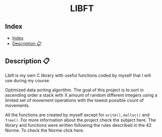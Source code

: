 <h1 align="center">LIBFT</h1>

## Index

- [Index](#index)
- [Description :clipboard:](#description-clipboard)

## Description :clipboard:
<p>
Libft is my own C library with useful functions coded by myself that I will use during my course.


Optimized data sorting algorithm. The goal of this project is to sort in ascending order a stack with X amount of random different integers using a limited set of movement operations with the lowest possible count of movements.

All the functions are created by myself except for `write()`, `malloc()` and `free()`. For more information about the project check the subject here. The library and functions were written following the rules described in the 42 Norme. To check the Norme click here.
</p>